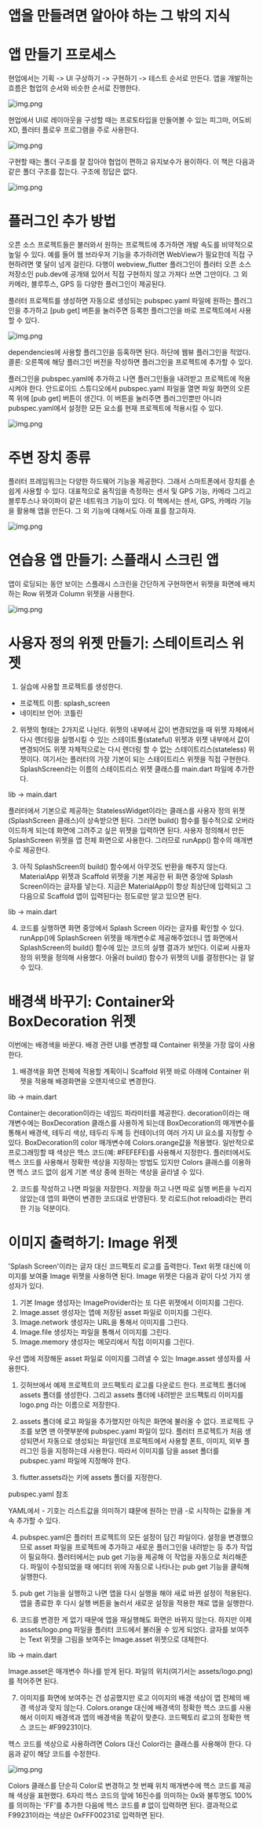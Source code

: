 # **앱을 만들려면 알아야 하는 그 밖의 지식**  
# **앱 만들기 프로세스**  
현업에서는 기획 -> UI 구상하기 -> 구현하기 -> 테스트 순서로 만든다. 앱을 개발하는 흐름은 협업의 순서와 비슷한 순서로 
진행한다.  
  
![img.png](image/img.png)  
  
현업에서 UI로 레이아웃을 구성할 때는 프로토타입을 만들어볼 수 있는 피그마, 어도비 XD, 플러터 플로우 프로그램을 주로 
사용한다.  
  
![img.png](image/img2.png)  
  
구현할 때는 폴더 구조를 잘 잡아야 협업이 편하고 유지보수가 용이하다. 이 책은 다음과 같은 폴더 구조를 잡는다. 구조에 정답은 
없다.  
  
![img.png](image/img3.png)  
  
# **플러그인 추가 방법**  
오픈 소스 프로젝트들은 불러와서 원하는 프로젝트에 추가하면 개발 속도를 비약적으로 높일 수 있다. 예를 들어 웹 브라우저 기능을 
추가하려면 WebView가 필요한데 직접 구현하려면 몇 달이 넘게 걸린다. 다행이 webview_flutter 플러그인이 플러터 오픈 소스 저장소인 
pub.dev에 공개돼 있어서 직접 구현하지 않고 가져다 쓰면 그만이다. 그 외 카메라, 블루투스, GPS 등 다양한 플러그인이 제공된다.  
  
플러터 프로젝트를 생성하면 자동으로 생성되는 pubspec.yaml 파일에 원하는 플러그인을 추가하고 [pub get] 버튼을 눌러주면 
등록한 플러그인을 바로 프로젝트에서 사용할 수 있다.  
  
![img.png](image/img4.png)  
  
dependencies에 사용할 플러그인을 등혹하면 된다. 하단에 웹뷰 플러그인을 적었다. 콜론: 오른쪽에 해당 플러그인 버전을 
작성하면 플러그인을 프로젝트에 추가할 수 있다.  
  
플러그인을 pubspec.yaml에 추가하고 나면 플러그인들을 내려받고 프로젝트에 적용시켜야 한다. 안드로이드 스튜디오에서 pubspec.yaml 
파일을 열면 파일 화면의 오른쪽 위에 [pub get] 버튼이 생긴다. 이 버튼을 눌러주면 플러그인뿐만 아니라 pubspec.yaml에서 
설정한 모든 요소를 현재 프로젝트에 적용시킬 수 있다.  
  
![img.png](image/img5.png)  
  
# **주변 장치 종류**  
플러터 프레임워크는 다양한 하드웨어 기능을 제공한다. 그래서 스마트폰에서 장치를 손쉽게 사용할 수 있다. 대표적으로 움직임을 
측정하는 센서 및 GPS 기능, 카메라 그리고 블루투스나 와이파이 같은 네트워크 기능이 있다. 이 책에서는 센서, GPS, 카메라 기능을 
활용해 앱을 만든다. 그 외 기능에 대해서도 아래 표를 참고하자.  
  
![img.png](image/img6.png)  
  
# **연습용 앱 만들기: 스플래시 스크린 앱**  
앱이 로딩되는 동안 보이는 스플래시 스크린을 간단하게 구현하면서 위젯을 화면에 배치하는 Row 위젯과 Column 위젯을 사용한다.  
  
![img.png](image/img7.png)  
  
# **사용자 정의 위젯 만들기: 스테이트리스 위젯**  
1. 실습에 사용할 프로젝트를 생성한다.  
- 프로젝트 이름: splash_screen
- 네이티브 언어: 코틀린  
  
2. 위젯의 형태는 2가지로 나뉜다. 위젯의 내부에서 값이 변경되었을 때 위젯 자체에서 다시 렌더링을 실행시킬 수 있는 
스테이트풀(stateful) 위젯과 위젯 내부에서 값이 변경되어도 위젯 자체적으로는 다시 렌더링 할 수 없는 스테이트리스(stateless) 
위젯이다. 여기서는 플러터의 가장 기본이 되는 스테이트리스 위젯을 직접 구현한다. SplashScreen라는 이름의 스테이트리스 위젯 
클래스를 main.dart 파일에 추가한다.  
  
lib -> main.dart  
  
플러터에서 기본으로 제공하는 StatelessWidget이라는 클래스를 사용자 정의 위젯(SplashScreen 클래스)이 상속받으면 된다. 
그러면 build() 함수를 필수적으로 오버라이드하게 되는데 화면에 그려주고 싶은 위젯을 입력하면 된다. 사용자 정의해서 만든 
SplashScreen 위젯을 앱 전체 화면으로 사용한다. 그러므로 runApp() 함수의 매개변수로 제공한다.  
  
3. 아직 SplashScreen의 build() 함수에서 아무것도 반환을 해주지 않는다. MaterialApp 위젯과 Scaffold 위젯을 기본 제공한 
뒤 화면 중앙에 Splash Screen이라는 글자를 넣는다. 지금은 MaterialApp이 항상 최상단에 입력되고 그다음으로 Scaffold 앱이 
입력된다는 정도로만 알고 있으면 된다.  

lib -> main.dart  
  
4. 코드를 실행하면 화면 중앙에서 Splash Screen 이라는 글자를 확인할 수 있다. runApp()에 SplashScreen 위젯을 매개변수로 
제공해주었더니 앱 화면에서 SplashScreen의 build() 함수에 있는 코드의 실행 결과가 보인다. 이로써 사용자 정의 위젯을 
정의해 사용했다. 아울러 build() 함수가 위젯의 UI를 결정한다는 걸 알 수 있다.  
  
# **배경색 바꾸기: Container와 BoxDecoration 위젯**  
이번에는 배경색을 바꾼다. 배경 관련 UI를 변경할 떄 Container 위젯을 가장 많이 사용한다.  
  
1. 배경색을 화면 전체에 적용할 계획이니 Scaffold 위젯 바로 아래에 Container 위젯을 적용해 배경화면을 오랜지색으로 
변경한다.  
   
lib -> main.dart  
  
Container는 decoration이라는 네임드 파라미터를 제공한다. decoration이라는 매개변수에는 BoxDecoration 클래스를 사용하게 
되는데 BoxDecoration의 매개변수를 통해서 배경색, 테두리 색상, 테두리 두께 등 컨테이너의 여러 가지 UI 요소를 지정할 수 있다. 
BoxDecoration의 color 매개변수에 Colors.orange값을 적용했다. 일반적으로 프로그래밍할 때 색상은 헥스 코드(예: #FEFEFE)를 
사용해서 지정한다. 플러터에서도 헥스 코드를 사용해서 정확한 색상을 지정하는 방법도 있지만 Colors 클래스를 이용하면 헥스 
코드 없이 쉽게 기본 색상 중에 원하는 색상을 골라낼 수 있다.  
  
2. 코드를 작성하고 나면 파일을 저장한다. 저장을 하고 나면 따로 실행 버튼을 누리지 않았는데 앱의 화면이 변경한 코드대로 반영된다. 
핫 리로드(hot reload)라는 편리한 기능 덕분이다.  
  
# **이미지 출력하기: Image 위젯**  
'Splash Screen'이라는 글자 대신 코드팩토리 로고를 출력한다. Text 위젯 대신에 이미지를 보여줄 Image 위젯을 사용하면 된다. 
Image 위젯은 다음과 같이 다섯 가지 생성자가 있다.  
  
1. 기본 Image 생성자는 ImageProvider라는 또 다른 위젯에서 이미지를 그린다.  
2. Image.asset 생성자는 앱에 저장된 asset 파일로 이미지를 그린다.  
3. Image.network 생성자는 URL을 통해서 이미지를 그린다.  
4. Image.file 생성자는 파일을 통해서 이미지를 그린다.  
5. Image.memory 생성자는 메모리에서 직접 이미지를 그린다.  
  
우선 앱에 저장해둔 asset 파일로 이미지를 그려낼 수 있는 Image.asset 생성자를 사용한다.  
  
1. 깃허브에서 예제 프로젝트의 코드팩토리 로고를 다운로드 한다. 프로젝트 폴더에 assets 폴더를 생성한다. 그리고 assets 
폴더에 내려받은 코드팩토리 이미지를 logo.png 라는 이름으로 저장한다.  
  
2. assets 폴더에 로고 파일을 추가했지만 아직은 화면에 불러올 수 없다. 프로젝트 구조를 보면 맨 아랫부분에 pubspec.yaml 파일이 있다. 
플러터 프로젝트가 처음 생성되면서 자동으로 생성되는 파일인데 프로젝트에서 사용할 폰트, 이미지, 외부 플러그인 등을 지정하는데 
사용한다. 따라서 이미지를 담을 asset 폴더를 pubspec.yaml 파일에 지정해야 한다.  
  
3. flutter.assets라는 키에 assets 폴더를 지정한다.  
  
pubspec.yaml 참조  
  
YAML에서 - 기호는 리스트값을 의미하기 떄문에 원하는 만큼 -로 시작하는 값들을 계속 추가할 수 있다.  
  
4. pubspec.yaml은 플러터 프로젝트의 모든 설정이 담긴 파일이다. 설정을 변경했으므로 asset 파일을 프로젝트에 추가하고 
새로운 플러그인을 내려받는 등 추가 작업이 필요하다. 플러터에서는 pub get 기능을 제공해 이 작업을 자동으로 처리해준다. 
파일이 수정되었을 때 에디터 위에 자동으로 나타나는 pub get 기능을 클릭해 실행한다.  
  
5. pub get 기능을 실행하고 나면 앱을 다시 실행을 해야 새로 바뀐 설정이 적용된다. 앱을 종료한 후 다시 실행 버튼을 눌러서 
새로운 설정을 적용한 채로 앱을 실행한다.  
  
6. 코드를 변경한 게 없기 때문에 앱을 재실행해도 화면은 바뀌지 않는다. 하지만 이제 assets/logo.png 파일을 플러터 코드에서 
불러올 수 있게 되었다. 글자를 보여주는 Text 위젯을 그림을 보여주는 Image.asset 위젯으로 대체한다.  
   
lib -> main.dart  
  
Image.asset은 매개변수 하나를 받게 된다. 파일의 위치(여기서는 assets/logo.png)를 적어주면 된다.  
  
7. 이미지를 화면에 보여주는 건 성공했지만 로고 이미지의 배경 색상이 앱 전체의 배경 색상과 맞지 않는다. Colors.orange 대신에 
배경색의 정확한 헥스 코드를 사용해서 이미지 배경색과 앱의 배경색을 똑같이 맞춘다. 코드팩토리 로고의 정확한 헥스 코드는 
#F99231이다.  
  
헥스 코드를 색상으로 사용하려면 Colors 대신 Color라는 클래스를 사용해야 한다. 다음과 같이 해당 코드를 수정한다.  
  
![img.png](image/img8.png)  
  
Colors 클래스를 단순히 Color로 변경하고 첫 번째 위치 매개변수에 헥스 코드를 제공해 색상을 표현했다. 6자리 헥스 코드의 
앞에 16진수를 의미하는 0x와 불투명도 100%를 의미하는 'FF'를 추가한 다음에 헥스 코드를 # 없이 입력하면 된다. 결과적으로 
F99231이라는 색상은 0xFFF00231로 입력하면 된다.  
  
